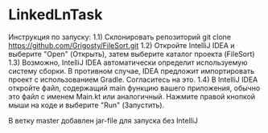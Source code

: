 # LinkedLnTask
Инструкция по запуску:
   1.1) Склонировать репозиторий
   git clone https://github.com/Grigosty/FileSort.git
   1.2) Откройте IntelliJ IDEA и выберите "Open" (Открыть), затем выберите каталог проекта (FileSort)
   1.3) Возможно, IntelliJ IDEA автоматически определит используемую систему сборки. В противном случае, IDEA предложит импортировать проект с использованием Gradle. Согласитесь на это.
   1.4) В IntelliJ IDEA откройте файл, содержащий main функцию вашего приложения, обычно это файл с именем Main.kt или аналогичный. Нажмите правой кнопкой мыши на коде и выберите "Run" (Запустить).


В ветку master добавлен jar-file для запуска без IntelliJ
